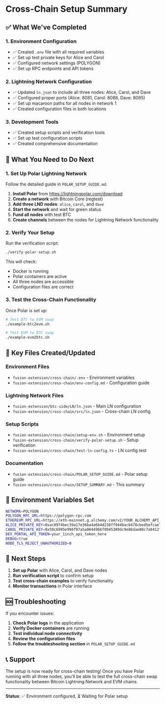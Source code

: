 # Cross-Chain Setup Summary

## ✅ What We've Completed

### 1. Environment Configuration
- ✅ Created `.env` file with all required variables
- ✅ Set up test private keys for Alice and Carol
- ✅ Configured network settings (POLYGON)
- ✅ Set up RPC endpoints and API tokens

### 2. Lightning Network Configuration
- ✅ Updated `ln.json` to include all three nodes: Alice, Carol, and Dave
- ✅ Configured proper ports (Alice: 8081, Carol: 8088, Dave: 8085)
- ✅ Set up macaroon paths for all nodes in network 1
- ✅ Created configuration files in both locations

### 3. Development Tools
- ✅ Created setup scripts and verification tools
- ✅ Set up test configuration scripts
- ✅ Created comprehensive documentation

## 🔧 What You Need to Do Next

### 1. Set Up Polar Lightning Network
Follow the detailed guide in `POLAR_SETUP_GUIDE.md`:

1. **Install Polar** from https://lightningpolar.com/download
2. **Create a network** with Bitcoin Core (regtest)
3. **Add three LND nodes**: `alice`, `carol`, and `dave`
4. **Start the network** and wait for green status
5. **Fund all nodes** with test BTC
6. **Create channels** between the nodes for Lightning Network functionality

### 2. Verify Your Setup
Run the verification script:
```bash
./verify-polar-setup.sh
```

This will check:
- Docker is running
- Polar containers are active
- All three nodes are accessible
- Configuration files are correct

### 3. Test the Cross-Chain Functionality
Once Polar is set up:

```bash
# Test BTC to EVM swap
./example-btc2evm.sh

# Test EVM to BTC swap
./example-evm2btc.sh
```

## 📁 Key Files Created/Updated

### Environment Files
- `fusion-extension/cross-chain/.env` - Environment variables
- `fusion-extension/cross-chain/env-config.md` - Configuration guide

### Lightning Network Files
- `fusion-extension/btc-side/LN/ln.json` - Main LN configuration
- `fusion-extension/cross-chain/src/ln.json` - Cross-chain LN config

### Setup Scripts
- `fusion-extension/cross-chain/setup-env.sh` - Environment setup
- `fusion-extension/cross-chain/verify-polar-setup.sh` - Setup verification
- `fusion-extension/cross-chain/test-ln-config.ts` - LN config test

### Documentation
- `fusion-extension/cross-chain/POLAR_SETUP_GUIDE.md` - Polar setup guide
- `fusion-extension/cross-chain/SETUP_SUMMARY.md` - This summary

## 🔑 Environment Variables Set

```bash
NETWORK=POLYGON
POLYGON_RPC_URL=https://polygon-rpc.com
ETHEREUM_RPC_URL=https://eth-mainnet.g.alchemy.com/v2/YOUR_ALCHEMY_API_KEY
ALICE_PRIVATE_KEY=0xac0974bec39a17e36ba4a6b4d238ff944bacb478cbed5efcae784d7bf4f2ff80
CAROL_PRIVATE_KEY=0x59c6995e998f97a5a0044966f0945389dc9e86dae88c7a8412f4603b6b78690d
DEV_PORTAL_API_TOKEN=your_1inch_api_token_here
DEBUG=true
NODE_TLS_REJECT_UNAUTHORIZED=0
```

## 🚀 Next Steps

1. **Set up Polar** with Alice, Carol, and Dave nodes
2. **Run verification script** to confirm setup
3. **Test cross-chain examples** to verify functionality
4. **Monitor transactions** in Polar interface

## 🆘 Troubleshooting

If you encounter issues:

1. **Check Polar logs** in the application
2. **Verify Docker containers** are running
3. **Test individual node connectivity**
4. **Review the configuration files**
5. **Follow the troubleshooting section** in `POLAR_SETUP_GUIDE.md`

## 📞 Support

The setup is now ready for cross-chain testing! Once you have Polar running with all three nodes, you'll be able to test the full cross-chain swap functionality between Bitcoin Lightning Network and EVM chains.

---

**Status**: ✅ Environment configured, ⏳ Waiting for Polar setup 